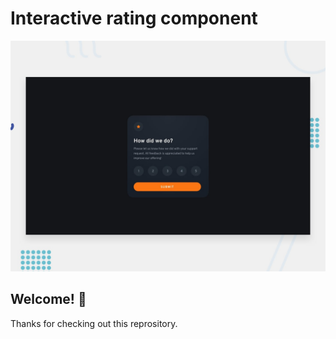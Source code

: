 # Interactive rating component

![Design preview for the Interactive rating component coding challenge](./design/desktop-preview.jpg)

## Welcome! 👋

Thanks for checking out this reprository.
